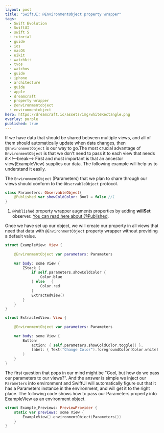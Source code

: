 ```yaml
---
layout: post
title: "SwiftUI: @EnvironmentObject property wrapper"
tags:
  - Swift Evolution
  - SwiftUI
  - swift 5
  - tutorial
  - guide
  - ios
  - macOS
  - uikit
  - watchkit
  - tvos
  - watchos
  - guide
  - iphone
  - architecture
  - guide
  - apple
  - dreamcraft
  - property wrapper
  - @environmentobject
  - environmentobject
hero: https://dreamcraft.io/assets/img/whiteRectangle.png
overlay: purple
published: true
---
```

If we have data that should be shared between multiple views, and all of them should automatically update when data changes, then `@EnvironmentObject` is our way to go.The most crucial advantage of `EnvironmentObject` is that we don't need to pass it to each view that needs it.<!–-break-–> First and most important is that an ancestor view(ExampleView) supplies our data. The following example will help us to understand it easily.

The `EnvironmentObject` (Parameters) that we plan to share through our views should conform to the `ObservableObject` protocol.

```swift
class Parameters: ObservableObject{
    @Published var showColdColor: Bool = false //1
}
```
1.  `@Published` property wrapper augments properties by adding **willSet** observer. [You can read here about @Published](https://dreamcraft.io/posts/swiftui-published-wrapper).

Once we have set up our object, we will create our property in all views that need that data with `@EnvironmentObject` property wrapper without providing a default value.

```swift
struct ExampleView: View {
    
    @EnvironmentObject var parameters: Parameters
    
    var body: some View {
        ZStack {
            if self.parameters.showColdColor {
                Color.blue
            } else   {
                Color.red
            }
            ExtractedView()
        }
    }
}

struct ExtractedView: View {
    
    @EnvironmentObject var parameters: Parameters
    
    var body: some View {
        Button(
            action: { self.parameters.showColdColor.toggle() },
            label: { Text("Change Color").foregroundColor(Color.white) }
        )
    }
}
```
The first question that pops in our mind might be "Cool, but how do we pass our parameters to our views?".
And the answer is simple we inject our `Parameters` into environment and SwiftUI will automatically figure out that it has a Parameters instance in the environment, and will get it to the right place. The following code shows how to pass our Parameters property into ExampleView as an environment object.
 
```swift
struct Example_Previews: PreviewProvider {
    static var previews: some View {
        ExampleView().environmentObject(Parameters())
    }
}
```
